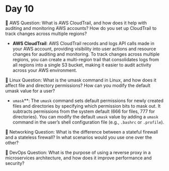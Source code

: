 # Day 10

🔸 AWS Question:
What is AWS CloudTrail, and how does it help with auditing and monitoring AWS accounts? How do you set up CloudTrail to track changes across multiple regions?
- **AWS CloudTrail**:
AWS CloudTrail records and logs API calls made in your AWS account, providing visibility into user actions and resource changes for auditing and monitoring. To track changes across multiple regions, you can create a multi-region trail that consolidates logs from all regions into a single S3 bucket, making it easier to audit activity across your AWS environment.

🔸 Linux Question:
What is the umask command in Linux, and how does it affect file and directory permissions? How can you modify the default umask value for a user?
- `umask`**:
The `umask` command sets default permissions for newly created files and directories by specifying which permission bits to mask out. It subtracts permissions from the system default (666 for files, 777 for directories). You can modify the default `umask` value by adding a `umask` command in the user’s shell configuration file (e.g., `.bashrc` or `.profile`).

🔸 Networking Question:
What is the difference between a stateful firewall and a stateless firewall? In what scenarios would you use one over the other?

🔸 DevOps Question:
What is the purpose of using a reverse proxy in a microservices architecture, and how does it improve performance and security?


